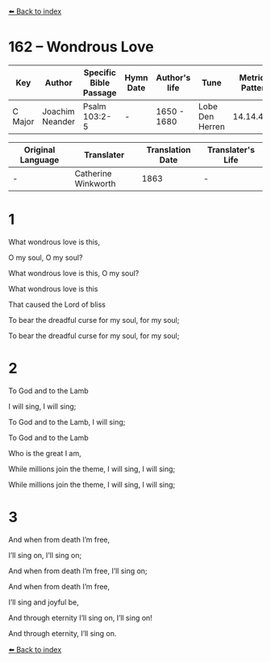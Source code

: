 [⬅️ Back to index](../README.md)

# 162 – Wondrous Love

Key | Author   | Specific Bible Passage     |Hymn Date |Author's life |Tune |Metrical Pattern   |Composer/Source                                                                                        
-- | --------- | ---------------------------|----------|--------------|-----|-------------------|-------------   
C Major  | Joachim Neander      | Psalm 103:2-5 | -  | 1650 - 1680 | Lobe Den Herren | 14.14.4.7.8 | Chorale Book for England, 1863 

Original Language | Translater | Translation Date   | Translater's Life     
----------------- | --------- | --------------------|-------------   
\-  | Catherine Winkworth      | 1863 | -  | 1827 - 1878 



# 1

What wondrous love is this,

O my soul, O my soul?

What wondrous love is this, O my soul?

What wondrous love is this

That caused the Lord of bliss

To bear the dreadful curse for my soul, for my soul;

To bear the dreadful curse for my soul, for my soul;



# 2

To God and to the Lamb

I will sing, I will sing;

To God and to the Lamb, I will sing;

To God and to the Lamb

Who is the great I am,

While millions join the theme, I will sing, I will sing;

While millions join the theme, I will sing, I will sing;



# 3

And when from death I’m free,

I’ll sing on, I’ll sing on;

And when from death I’m free, I’ll sing on;

And when from death I’m free,

I’ll sing and joyful be,

And through eternity I’ll sing on, I’ll sing on!

And through eternity, I’ll sing on.

[⬅️ Back to index](../README.md)
